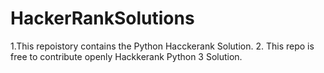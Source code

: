 # HackerRankSolutions
1.This repoistory contains the Python Hacckerank Solution.
2. This repo is free to contribute openly Hackkerank Python 3 Solution.
